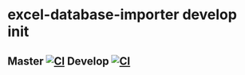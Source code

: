 # excel-database-importer develop init
## Master [![CI](https://github.com/tomdkd/excel-database-importer/actions/workflows/basic.yml/badge.svg?branch=master&event=push)](https://github.com/tomdkd/excel-database-importer/actions/workflows/basic.yml) Develop [![CI](https://github.com/tomdkd/excel-database-importer/actions/workflows/basic.yml/badge.svg?branch=develop&event=push)](https://github.com/tomdkd/excel-database-importer/actions/workflows/basic.yml)
